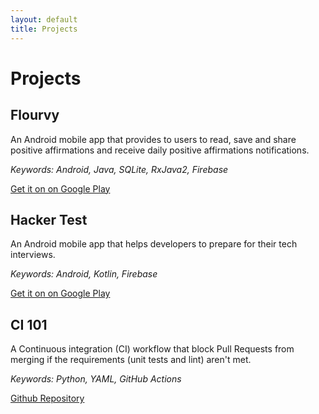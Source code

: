 ```yaml
---
layout: default
title: Projects
---
```


# Projects

<!-- 
-----------------
TEMPLATE
-----------------

## App Name

Description

*Keywords: X*

Milestones: downloads, etc..

[link](link)
-->


## Flourvy

An Android mobile app that provides to users to read, save and share positive affirmations and receive daily positive affirmations notifications.

*Keywords: Android, Java, SQLite, RxJava2, Firebase*

[Get it on on Google Play](https://play.google.com/store/apps/details?id=com.elife.flourvy)


## Hacker Test

An Android mobile app that helps developers to prepare for their tech interviews.

*Keywords: Android, Kotlin, Firebase*

[Get it on on Google Play](https://play.google.com/store/apps/details?id=com.elife.hackertest)


## CI 101

A Continuous integration (CI) workflow that block Pull Requests from merging if the requirements (unit tests and lint) aren't met.

*Keywords: Python, YAML, GitHub Actions*

[Github Repository](https://github.com/driouecheMed/ci-101)

